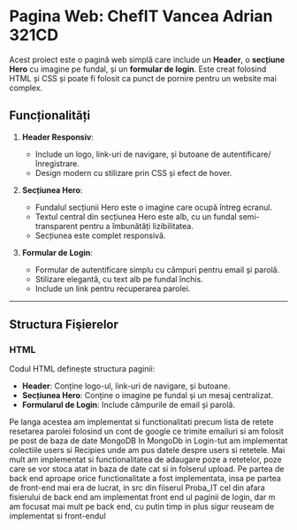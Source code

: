 # Pagina Web: ChefIT Vancea Adrian 321CD

Acest proiect este o pagină web simplă care include un **Header**, o **secțiune Hero** cu imagine pe fundal, și un **formular de login**. Este creat folosind HTML și CSS și poate fi folosit ca punct de pornire pentru un website mai complex.

## Funcționalități
1. **Header Responsiv**:
   - Include un logo, link-uri de navigare, și butoane de autentificare/înregistrare.
   - Design modern cu stilizare prin CSS și efect de hover.

2. **Secțiunea Hero**:
   - Fundalul secțiunii Hero este o imagine care ocupă întreg ecranul.
   - Textul central din secțiunea Hero este alb, cu un fundal semi-transparent pentru a îmbunătăți lizibilitatea.
   - Secțiunea este complet responsivă.

3. **Formular de Login**:
   - Formular de autentificare simplu cu câmpuri pentru email și parolă.
   - Stilizare elegantă, cu text alb pe fundal închis.
   - Include un link pentru recuperarea parolei.

---

## Structura Fişierelor
###  **HTML**
Codul HTML definește structura paginii:
- **Header**: Conține logo-ul, link-uri de navigare, și butoane.
- **Secțiunea Hero**: Conține o imagine pe fundal și un mesaj centralizat.
- **Formularul de Login**: Include câmpurile de email și parolă.

Pe langa acestea am implementat si functionalitati precum lista de retete resetarea parolei folosind un cont de google ce trimite emailuri si am folosit pe post de baza de date MongoDB
In MongoDb in Login-tut am implementat colectiile users si Recipies unde am pus datele despre users si retetele. Mai mult am implementat si functionalitatea de
adaugare poze a retetelor, poze care se vor stoca atat in baza de date cat si in folserul upload.
Pe partea de back end aproape orice functionalitate a fost implementata, insa pe partea de front-end mai era de lucrat, in src din fiiserul Proba_IT cel  din 
afara fisierului de back end am implementat front end ul paginii de login, dar m am focusat mai mult pe back end, cu putin timp in plus sigur reuseam de implementat si front-endul
